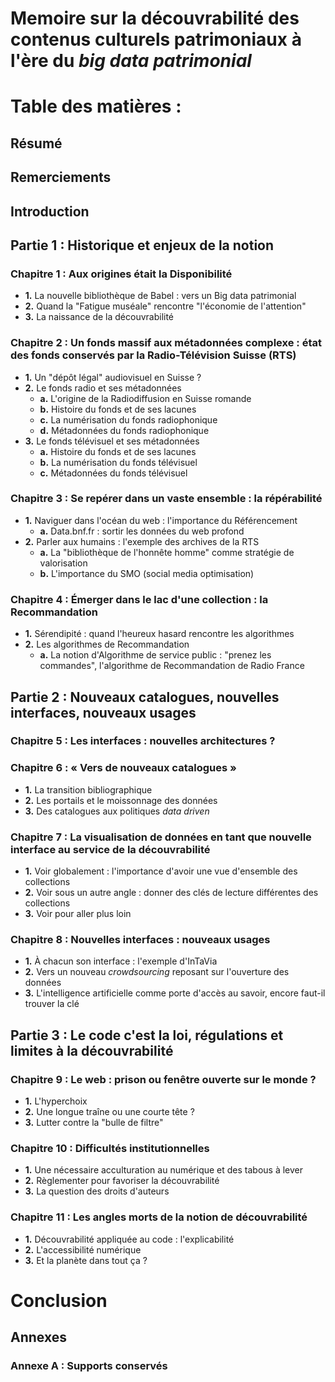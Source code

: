 # Memoire sur la découvrabilité des contenus culturels patrimoniaux à l'ère du _big data patrimonial_ 

# Table des matières :

## Résumé

## Remerciements

## Introduction

## Partie 1 : Historique et enjeux de la notion

### Chapitre 1 : Aux origines était la Disponibilité
- **1.** La nouvelle bibliothèque de Babel : vers un Big data patrimonial
- **2.** Quand la "Fatigue muséale" rencontre "l'économie de l'attention"
- **3.** La naissance de la découvrabilité

### Chapitre 2 : Un fonds massif aux métadonnées complexe : état des fonds conservés par la Radio-Télévision Suisse (RTS)
- **1.** Un "dépôt légal" audiovisuel en Suisse ?
- **2.** Le fonds radio et ses métadonnées
  - **a.** L'origine de la Radiodiffusion en Suisse romande
  - **b.** Histoire du fonds et de ses lacunes
  - **c.** La numérisation du fonds radiophonique
  - **d.** Métadonnées du fonds radiophonique
- **3.** Le fonds télévisuel et ses métadonnées
  - **a.** Histoire du fonds et de ses lacunes
  - **b.** La numérisation du fonds télévisuel
  - **c.** Métadonnées du fonds télévisuel

### Chapitre 3 : Se repérer dans un vaste ensemble : la répérabilité
- **1.** Naviguer dans l'océan du web : l'importance du Référencement
  - **a.** Data.bnf.fr : sortir les données du web profond
- **2.** Parler aux humains : l'exemple des archives de la RTS
  - **a.** La "bibliothèque de l'honnête homme" comme stratégie de valorisation
  - **b.** L'importance du SMO (social media optimisation)

### Chapitre 4 : Émerger dans le lac d'une collection : la Recommandation
- **1.** Sérendipité : quand l'heureux hasard rencontre les algorithmes
- **2.** Les algorithmes de Recommandation
  - **a.** La notion d'Algorithme de service public : "prenez les commandes", l'algorithme de Recommandation de Radio France

## Partie 2 : Nouveaux catalogues, nouvelles interfaces, nouveaux usages

### Chapitre 5 : Les interfaces : nouvelles architectures ?
  
### Chapitre 6 : « Vers de nouveaux catalogues »
- **1.** La transition bibliographique
- **2.** Les portails et le moissonnage des données
- **3.** Des catalogues aux politiques *data driven*

### Chapitre 7 : La visualisation de données en tant que nouvelle interface au service de la découvrabilité
- **1.** Voir globalement : l'importance d'avoir une vue d'ensemble des collections
- **2.** Voir sous un autre angle : donner des clés de lecture différentes des collections
- **3.** Voir pour aller plus loin

### Chapitre 8 : Nouvelles interfaces : nouveaux usages
- **1.** À chacun son interface : l'exemple d'InTaVia
- **2.** Vers un nouveau *crowdsourcing* reposant sur l'ouverture des données
- **3.** L'intelligence artificielle comme porte d'accès au savoir, encore faut-il trouver la clé

## Partie 3 : Le code c'est la loi, régulations et limites à la découvrabilité

### Chapitre 9 : Le web : prison ou fenêtre ouverte sur le monde ?
- **1.** L'hyperchoix
- **2.** Une longue traîne ou une courte tête ?
- **3.** Lutter contre la "bulle de filtre"

### Chapitre 10 : Difficultés institutionnelles
- **1.** Une nécessaire acculturation au numérique et des tabous à lever
- **2.** Règlementer pour favoriser la découvrabilité
- **3.** La question des droits d'auteurs

### Chapitre 11 : Les angles morts de la notion de découvrabilité
- **1.** Découvrabilité appliquée au code : l'explicabilité
- **2.** L'accessibilité numérique
- **3.** Et la planète dans tout ça ?

# Conclusion

## Annexes

### Annexe A : Supports conservés
